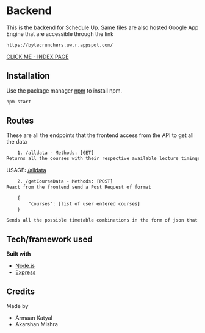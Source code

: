 # Backend
This is the backend for Schedule Up. Same files are also hosted Google App Engine that are accessible through the link
``` txt
https://bytecrunchers.uw.r.appspot.com/
```
[CLICK ME - INDEX PAGE](https://bytecrunchers.uw.r.appspot.com/)

## Installation

Use the package manager [npm](https://www.npmjs.com/) to install npm.

```bash
npm start
```

## Routes
These are all the endpoints that the frontend access from the API to get all the data

```txt
    1. /alldata - Methods: [GET]
Returns all the courses with their respective available lecture timings in the MONGODB Database
```
USAGE: [/alldata](https://bytecrunchers.uw.r.appspot.com/alldata)
```txt
    2. /getCourseData - Methods: [POST]
React from the frontend send a Post Request of format

    {
        "courses": [list of user entered courses]
    }

Sends all the possible timetable combinations in the form of json that is used by the React frontend to display it to the user 
```

## Tech/framework used
<b>Built with</b>
- [Node.js](https://nodejs.org/en/)
- [Express]()

## Credits
Made by
- Armaan Katyal
- Akarshan Mishra
